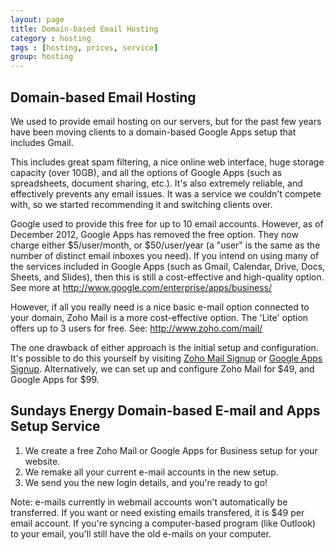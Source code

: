 ```yaml
---
layout: page
title: Domain-based Email Hosting
category : hosting
tags : [hosting, prices, service]
group: hosting
---
```

## Domain-based Email Hosting

We used to provide email hosting on our servers, but for the past few years have been moving clients to a domain-based Google Apps setup that includes Gmail.

This includes great spam filtering, a nice online web interface, huge storage capacity (over 10GB), and all the options of Google Apps (such as spreadsheets, document sharing, etc.). It's also extremely reliable, and effectively prevents any email issues. It was a service we couldn't compete with, so we started recommending it and switching clients over.

Google used to provide this free for up to 10 email accounts. However, as of December 2012, Google Apps has removed the free option.  They now charge either $5/user/month, or $50/user/year (a "user" is the same as the number of distinct email inboxes you need). If you intend on using many of the services included in Google Apps (such as Gmail, Calendar, Drive, Docs, Sheets, and Slides), then this is still a cost-effective and high-quality option. See more at http://www.google.com/enterprise/apps/business/

However, if all you really need is a nice basic e-mail option connected to your domain, Zoho Mail is a more cost-effective option. The 'Lite' option offers up to 3 users for free.  See: http://www.zoho.com/mail/

The one drawback of either approach is the initial setup and configuration. It's possible to do this yourself by visiting [Zoho Mail Signup](https://mail.zoho.com/mailsignup.do?plan=free) or [Google Apps Signup](https://www.google.com/a/signup/). Alternatively, we can set up and configure Zoho Mail for $49, and Google Apps for $99.

## Sundays Energy Domain-based E-mail and Apps Setup Service

1. We create a free Zoho Mail or Google Apps for Business setup for your website.
2. We remake all your current e-mail accounts in the new setup.
3. We send you the new login details, and you're ready to go!

Note: e-mails currently in webmail accounts won't automatically be transferred. If you want or need existing emails transfered, it is $49 per email account. If you're syncing a computer-based program (like Outlook) to your email, you'll still have the old e-mails on your computer.
